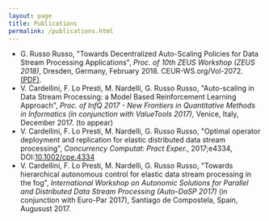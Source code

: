 ```yaml
---
layout: page
title: Publications
permalink: /publications.html
---
```


- G. Russo Russo, "Towards Decentralized Auto-Scaling Policies for Data Stream Processing
Applications", *Proc. of 10th ZEUS Workshop (ZEUS 2018)*, Dresden, Germany, February 2018. CEUR-WS.org/Vol-2072. [(PDF)](http://ceur-ws.org/Vol-2072/paper8.pdf).
- V. Cardellini, F. Lo Presti, M. Nardelli, G. Russo Russo, "Auto-scaling in Data Stream
Processing: a Model Based Reinforcement Learning Approach", *Proc. of InfQ 2017 - New
Frontiers in Quantitative Methods in Informatics (in conjunction with ValueTools 2017)*, Venice, Italy, December 2017. (to appear)
- V. Cardellini, F. Lo Presti, M. Nardelli, G. Russo Russo, "Optimal operator deployment and replication for elastic distributed data stream processing", *Concurrency Computat: Pract Exper.*, 2017;e4334, DOI:[10.1002/cpe.4334](https://doi.org/10.1002/cpe.4334)
- V. Cardellini, F. Lo Presti, M. Nardelli, G. Russo Russo, "Towards hierarchical autonomous control for elastic data stream processing in the fog", *International Workshop on Autonomic Solutions for Parallel and Distributed Data Stream Processing (Auto-DaSP 2017)* (in conjunction with Euro-Par 2017), Santiago de Compostela, Spain, Augusust 2017. 

